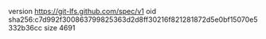 version https://git-lfs.github.com/spec/v1
oid sha256:c7d992f300863799825363d2d8ff30216f821281872d5e0bf15070e5332b36cc
size 4691
